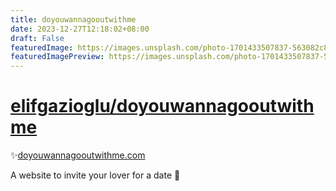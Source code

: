 ```yaml
---
title: doyouwannagooutwithme
date: 2023-12-27T12:18:02+08:00
draft: False
featuredImage: https://images.unsplash.com/photo-1701433507837-563082c84e7e?ixid=M3w0NjAwMjJ8MHwxfHJhbmRvbXx8fHx8fHx8fDE3MDM2NTA1MjZ8&ixlib=rb-4.0.3
featuredImagePreview: https://images.unsplash.com/photo-1701433507837-563082c84e7e?ixid=M3w0NjAwMjJ8MHwxfHJhbmRvbXx8fHx8fHx8fDE3MDM2NTA1MjZ8&ixlib=rb-4.0.3
---
```


# [elifgazioglu/doyouwannagooutwithme](https://github.com/elifgazioglu/doyouwannagooutwithme)

✨[doyouwannagooutwithme.com](http://doyouwannagooutwithme.com) 

A website to invite your lover for a date 🥰
